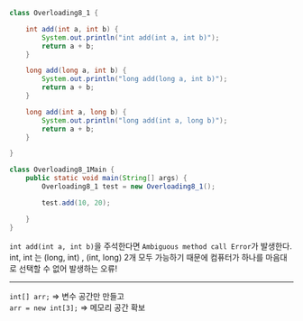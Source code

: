 ```java
class Overloading8_1 {

    int add(int a, int b) {
        System.out.println("int add(int a, int b)");
        return a + b;
    }

    long add(long a, int b) {
        System.out.println("long add(long a, int b)");
        return a + b;
    }

    long add(int a, long b) {
        System.out.println("long add(int a, long b)");
        return a + b;
    }

}

class Overloading8_1Main {
    public static void main(String[] args) {
        Overloading8_1 test = new Overloading8_1();

        test.add(10, 20);

    }
}
```
`int add(int a, int b)`을 주석한다면 `Ambiguous method call Error`가 발생한다.   
int, int 는 (long, int) , (int, long) 2개 모두 가능하기 때문에 컴퓨터가 하나를 마음대로 선택할 수 없어 발생하는 오류!

---

`int[] arr;` => 변수 공간만 만들고   
`arr = new int[3];` => 메모리 공간 확보